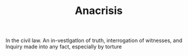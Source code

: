 ---
title: Anacrisis
permalink: "/definitions/anacrisis.html"
body: In the civil law. An in-vestlgatlon of truth, interrogation of witnesses, and
  lnquiry made into any fact, especially by torture
published_at: '2018-07-07'
layout: post
---